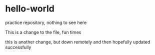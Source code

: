 # hello-world
practice repository, nothing to see here

This is a change to the file, fun times

this is another change, but down remotely and
then hopefully updated successfully
